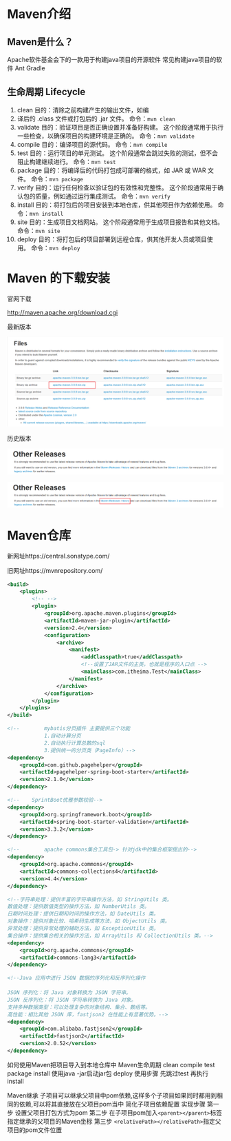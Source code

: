 # Maven介绍



## Maven是什么？

Apache软件基金会下的一款用于构建java项目的开源软件
常见构建java项目的软件
		Ant
		Gradle

## 生命周期 Lifecycle

1. clean
   目的：清除之前构建产生的输出文件，如编
2. 译后的 .class 文件或打包后的 .jar 文件。
   命令：`mvn clean`
3. validate
   目的：验证项目是否正确设置并准备好构建。
   这个阶段通常用于执行一些检查，以确保项目的构建环境是正确的。
   命令：`mvn validate`
4. compile
   目的：编译项目的源代码。
   命令：`mvn compile`
5. test
   目的：运行项目的单元测试。
   这个阶段通常会跳过失败的测试，但不会阻止构建继续进行。
   命令：`mvn test`
6. package
   目的：将编译后的代码打包成可部署的格式，如 JAR 或 WAR 文件。
   命令：`mvn package`
7. verify
   目的：运行任何检查以验证包的有效性和完整性。
   这个阶段通常用于确认包的质量，例如通过运行集成测试。
   命令：`mvn verify`
8. install
   目的：将打包后的项目安装到本地仓库，供其他项目作为依赖使用。
   命令：`mvn install`
9. site
   目的：生成项目文档网站。
   这个阶段通常用于生成项目报告和其他文档。
   命令：`mvn site`
10. deploy
      目的：将打包后的项目部署到远程仓库，供其他开发人员或项目使用。
      命令：`mvn deploy`

# Maven 的下载安装

官网下载

http://maven.apache.org/download.cgi

最新版本

![image-20240808121507592](images/image-20240808121507592.png)

历史版本

![image-20240808121642691](images/image-20240808121642691.png)



![image-20240808121722443](images/image-20240808121722443.png)

# Maven仓库

新网址https://central.sonatype.com/

旧网址https://mvnrepository.com/

```xml
<build>
    <plugins>
        <!-- -->
        <plugin>
            <groupId>org.apache.maven.plugins</groupId>
            <artifactId>maven-jar-plugin</artifactId>
            <version>2.4</version>
            <configuration>
                <archive>
                    <manifest>
                        <addClasspath>true</addClasspath>
                        <!--设置了JAR文件的主类，也就是程序的入口点 -->
                        <mainClass>com.itheima.Test</mainClass>
                    </manifest>
                </archive>
            </configuration>
        </plugin>
    </plugins>
</build>
```



```xml
<!--        mybatis分页插件 主要提供三个功能
            1.自动计算分页
            2.自动执行计算总数的sql
            3.提供统一的分页类（PageInfo）-->
<dependency>
    <groupId>com.github.pagehelper</groupId>
    <artifactId>pagehelper-spring-boot-starter</artifactId>
    <version>2.1.0</version>
</dependency>
```



```xml
<!--    SprintBoot优雅参数校验-->
<dependency>
    <groupId>org.springframework.boot</groupId>
    <artifactId>spring-boot-starter-validation</artifactId>
    <version>3.3.2</version>
</dependency>
```



```xml
<!--        apache commons集合工具包-> 针对jdk中的集合框架提出的-->
<dependency>
    <groupId>org.apache.commons</groupId>
    <artifactId>commons-collections4</artifactId>
    <version>4.4</version>
</dependency>
```

```xml
<!--字符串处理：提供丰富的字符串操作方法，如 StringUtils 类。
数值处理：提供数值类型的操作方法，如 NumberUtils 类。
日期时间处理：提供日期和时间的操作方法，如 DateUtils 类。
对象操作：提供对象比较、哈希码生成等方法，如 ObjectUtils 类。
异常处理：提供异常处理的辅助方法，如 ExceptionUtils 类。
集合操作：提供集合相关的操作方法，如 ArrayUtils 和 CollectionUtils 类。-->
<dependency>
    <groupId>org.apache.commons</groupId>
    <artifactId>commons-lang3</artifactId>
</dependency>
```

```xml
<!--Java 应用中进行 JSON 数据的序列化和反序列化操作

JSON 序列化：将 Java 对象转换为 JSON 字符串。
JSON 反序列化：将 JSON 字符串转换为 Java 对象。
支持多种数据类型：可以处理复杂的对象结构、集合、数组等。
高性能：相比其他 JSON 库，fastjson2 在性能上有显著优势。-->
<dependency>
    <groupId>com.alibaba.fastjson2</groupId>
    <artifactId>fastjson2</artifactId>
    <version>2.0.52</version>
</dependency>
```





如何使用Maven把项目导入到本地仓库中
	Maven生命周期
		clean
		compile
		test
		package
		install 使用java -jar启动jar包
		deploy
	使用步骤
		先跳过test
		再执行install

Maven继承
	子项目可以继承父项目中pom依赖,这样多个子项目如果同时都用到相同的依赖,可以将其直接放在父项目pom当中
		简化子项目依赖配置
	实现步骤
		第一步
			设置父项目打包方式为pom
		第二步
			在子项目pom加入`<parent></parent>`标签指定继承的父项目的Maven坐标
		第三步
			`<relativePath></relativePath>`指定父项目的pom文件位置